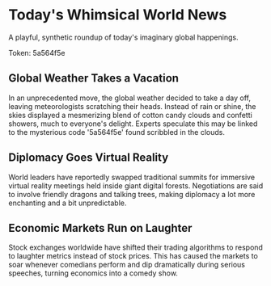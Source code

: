 # Today's Whimsical World News

A playful, synthetic roundup of today's imaginary global happenings.

Token: 5a564f5e

## Global Weather Takes a Vacation

In an unprecedented move, the global weather decided to take a day off, leaving meteorologists scratching their heads. Instead of rain or shine, the skies displayed a mesmerizing blend of cotton candy clouds and confetti showers, much to everyone's delight. Experts speculate this may be linked to the mysterious code '5a564f5e' found scribbled in the clouds.

## Diplomacy Goes Virtual Reality

World leaders have reportedly swapped traditional summits for immersive virtual reality meetings held inside giant digital forests. Negotiations are said to involve friendly dragons and talking trees, making diplomacy a lot more enchanting and a bit unpredictable.

## Economic Markets Run on Laughter

Stock exchanges worldwide have shifted their trading algorithms to respond to laughter metrics instead of stock prices. This has caused the markets to soar whenever comedians perform and dip dramatically during serious speeches, turning economics into a comedy show.